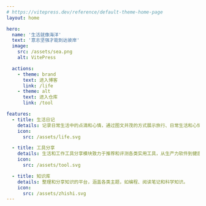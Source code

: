 ```yaml
---
# https://vitepress.dev/reference/default-theme-home-page
layout: home

hero:
  name: '生活就像海洋'
  text: '意志坚强才能到达彼岸'
  image:
    src: /assets/sea.png
    alt: VitePress

  actions:
    - theme: brand
      text: 进入博客
      link: /life
    - theme: alt
      text: 进入仓库
      link: /tool

features:
  - title: 生活日记
    details: 记录日常生活中的点滴和心情，通过图文并茂的方式展示旅行、日常生活和心情记录。
    icon:
      src: /assets/life.svg

  - title: 工具分享
    details: 生活和工作工具分享模块致力于推荐和评测各类实用工具，从生产力软件到健康管理应用，提供详细的功能介绍、优缺点分析和使用教程。
    icon:
      src: /assets/tool.svg

  - title: 知识库
    details: 整理和分享知识的平台，涵盖各类主题，如编程、阅读笔记和科学知识。
    icon:
      src: /assets/zhishi.svg
---
```

